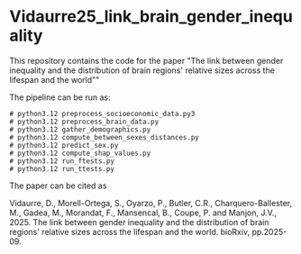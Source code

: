 # Vidaurre25_link_brain_gender_inequality
This repository contains the code for the paper "The link between gender inequality and the distribution of brain regions' relative sizes across the lifespan and the world""

The pipeline can be run as:

```
# python3.12 preprocess_socioeconomic_data.py3
# python3.12 preprocess_brain_data.py
# python3.12 gather_demographics.py
# python3.12 compute_between_sexes_distances.py
# python3.12 predict_sex.py
# python3.12 compute_shap_values.py
# python3.12 run_ftests.py
# python3.12 run_ttests.py
```

The paper can be cited as 

Vidaurre, D., Morell-Ortega, S., Oyarzo, P., Butler, C.R., Charquero-Ballester, M., Gadea, M., Morandat, F., Mansencal, B., Coupe, P. and Manjon, J.V., 2025. The link between gender inequality and the distribution of brain regions' relative sizes across the lifespan and the world. bioRxiv, pp.2025-09.


